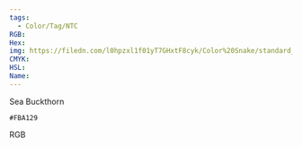 ```yaml
---
tags:
  - Color/Tag/NTC
RGB:
Hex:
img: https://filedn.com/l0hpzxl1f01yT7GHxtF8cyk/Color%20Snake/standard_csv_to_svg//FBA129.svg
CMYK:
HSL:
Name:
---
```

Sea Buckthorn
```palette
#FBA129
```
RGB

